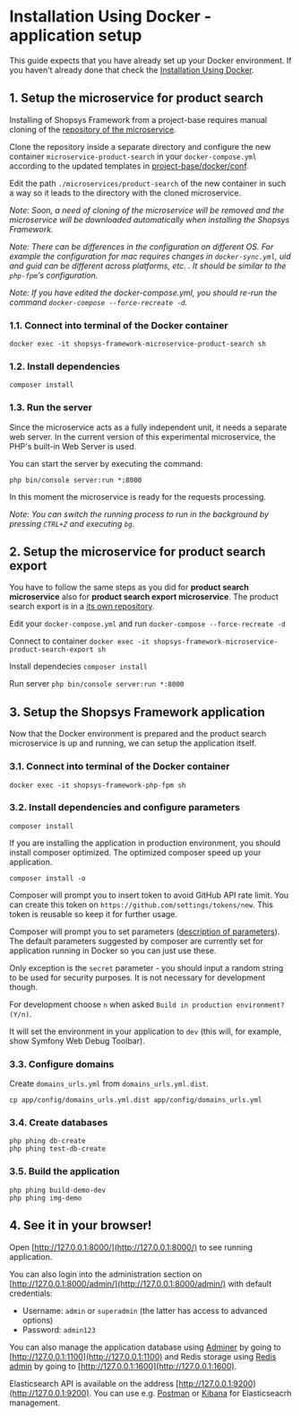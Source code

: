 # Installation Using Docker - application setup

This guide expects that you have already set up your Docker environment.
If you haven't already done that check the [Installation Using Docker](installation-using-docker.md).

## 1. Setup the microservice for product search
Installing of Shopsys Framework from a project-base requires manual cloning of the [repository of the microservice](https://github.com/shopsys/microservice-product-search).

Clone the repository inside a separate directory and configure the new container `microservice-product-search` in your `docker-compose.yml` according to the updated templates in [project-base/docker/conf](https://github.com/shopsys/project-base/tree/master/docker/conf).

Edit the path `./microservices/product-search` of the new container in such a way so it leads to the directory with the cloned microservice. 

*Note: Soon, a need of cloning of the microservice will be removed and the microservice will be downloaded automatically when installing the Shopsys Framework.*

*Note: There can be differences in the configuration on different OS.
For example the configuration for mac requires changes in `docker-sync.yml`, uid and guid can be different across platforms, etc. .
It should be similar to the `php-fpm`'s configuration.*

*Note: If you have edited the docker-compose.yml, you should re-run the command `docker-compose --force-recreate -d`.*

### 1.1. Connect into terminal of the Docker container
```
docker exec -it shopsys-framework-microservice-product-search sh
```
### 1.2. Install dependencies
```
composer install
```
### 1.3. Run the server
Since the microservice acts as a fully independent unit, it needs a separate web server.
In the current version of this experimental microservice, the PHP's built-in Web Server is used.

You can start the server by executing the command:
```
php bin/console server:run *:8000
```

In this moment the microservice is ready for the requests processing.

*Note: You can switch the running process to run in the background by pressing `CTRL+Z` and executing `bg`.*

## 2. Setup the microservice for product search export

You have to follow the same steps as you did for **product search microservice** also for **product search export microservice**.
The product search export is in a [its own repository](https://github.com/shopsys/microservice-product-search-export).

Edit your `docker-compose.yml` and run `docker-compose --force-recreate -d`

Connect to container `docker exec -it shopsys-framework-microservice-product-search-export sh`

Install dependecies `composer install`

Run server `php bin/console server:run *:8000`

## 3. Setup the Shopsys Framework application
Now that the Docker environment is prepared and the product search microservice is up and running, we can setup the application itself.

### 3.1. Connect into terminal of the Docker container
```
docker exec -it shopsys-framework-php-fpm sh
```

### 3.2. Install dependencies and configure parameters
```
composer install
```

If you are installing the application in production environment, you should install composer optimized.
The optimized composer speed up your application.
```
composer install -o
```

Composer will prompt you to insert token to avoid GitHub API rate limit. You can create this token on `https://github.com/settings/tokens/new`.
This token is reusable so keep it for further usage.

Composer will prompt you to set parameters ([description of parameters](native-installation.md#2-install-dependencies-and-configure-parameters)).
The default parameters suggested by composer are currently set for application running in Docker so you can just use these.

Only exception is the `secret` parameter - you should input a random string to be used for security purposes.
It is not necessary for development though.

For development choose `n` when asked `Build in production environment? (Y/n)`.

It will set the environment in your application to `dev` (this will, for example, show Symfony Web Debug Toolbar).

### 3.3. Configure domains
Create `domains_urls.yml` from `domains_urls.yml.dist`.

```
cp app/config/domains_urls.yml.dist app/config/domains_urls.yml
```

### 3.4. Create databases
```
php phing db-create
php phing test-db-create
```

### 3.5. Build the application
```
php phing build-demo-dev
php phing img-demo
```

## 4. See it in your browser!

Open [http://127.0.0.1:8000/](http://127.0.0.1:8000/) to see running application.

You can also login into the administration section on [http://127.0.0.1:8000/admin/](http://127.0.0.1:8000/admin/) with default credentials:
* Username: `admin` or `superadmin` (the latter has access to advanced options)
* Password: `admin123`

You can also manage the application database using [Adminer](https://www.adminer.org) by going to [http://127.0.0.1:1100](http://127.0.0.1:1100)
and Redis storage using [Redis admin](https://github.com/ErikDubbelboer/phpRedisAdmin) by going to [http://127.0.0.1:1600](http://127.0.0.1:1600).

Elasticsearch API is available on the address [http://127.0.0.1:9200](http://127.0.0.1:9200).
You can use e.g. [Postman](https://www.getpostman.com/apps) or [Kibana](https://www.elastic.co/downloads/kibana) for Elasticseacrh management.
